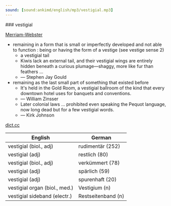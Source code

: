 ```yaml
---
sound: [sound:ankimd/english/mp3/vestigial.mp3]
---
```


\### vestigial

[Merriam-Webster](https://www.merriam-webster.com/dictionary/vestigial)

- remaining in a form that is small or imperfectly developed and not able to function : being or having the form of a vestige (see vestige sense 2)
    - a vestigial tail
    - Kiwis lack an external tail, and their vestigial wings are entirely hidden beneath a curious plumage—shaggy, more like fur than feathers …
    - — Stephen Jay Gould
- remaining as the last small part of something that existed before
    - It's held in the Gold Room, a vestigial ballroom of the kind that every downtown hotel uses for banquets and conventions.
    - — William Zinsser
    - Later colonial laws … prohibited even speaking the Pequot language, now long dead but for a few vestigial words.
    - — Kirk Johnson

[dict.cc](https://www.dict.cc/vestigial)

| English        | German       |
| -------------- | ------------ |
| vestigial (biol., adj) | rudimentär (252) |
| vestigial (adj) | restlich (80) |
| vestigial (biol., adj) | verkümmert (78) |
| vestigial (adj) | spärlich (59) |
| vestigial (adj) | spurenhaft (20) |
| vestigial organ (biol., med.) | Vestigium (n) |
| vestigial sideband <VSB> (electr.) | Restseitenband <RSB> (n) |
